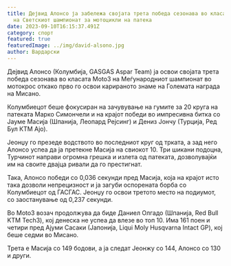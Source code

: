 ```yaml
---
title: Дејвид Алонсо ја забележа својата трета победа сезонава во класата Мото3
  на Светскиот шампионат за мотоцикли на патека
date: 2023-09-10T16:15:37.491Z
category: спорт
featured: true
featuredImage: ../img/david-alsono.jpg
author: Вардарски
---
```

Дејвид Алонсо (Колумбија, GASGAS Aspar Team) ја освои својата трета победа сезонава во класата Moto3 на Меѓународниот шампионат во мотокрос откако прво го освои карираното знаме на Големата награда на Мисано.

Колумбиецот беше фокусиран на зачувување на гумите за 20 круга на патеката Марко Симончели и на крајот победи во импресивна битка со Јауме Масија (Шпанија, Леопард Рејсинг) и Дениз Јончу (Турција, Ред Бул КТМ Ајо).

Јеонџу го презеде водството во последниот круг од трката, а зад него Алонсо успеа да ја претекне Масија на свиокот 10. Три шикани подоцна, Турчинот направи огромна грешка и излета од патеката, дозволувајќи им на своите двајца ривали да го престигнат.

Така, Алонсо победи со 0,036 секунди пред Масија, која на крајот исто така дозволи непрецизност и ја загуби оспорената борба со Колумбиецот од ГАСГАС. Јеонџу го освои третото место на подиумот, со заостанување од 0,237 секунди.

Во Moto3 возач продолжува да биде Даниел Олгадо (Шпанија, Red Bull KTM Tech3), кој денеска не успеа да влезе во топ 10. Има 161 поен и четири пред Ајуми Сасаки (Јапонија, Liqui Moly Husqvarna Intact GP), кој беше седми во Мисано.

Трета е Масија со 149 бодови, а ја следат Јеонжу со 144, Алонсо со 130 и други.
